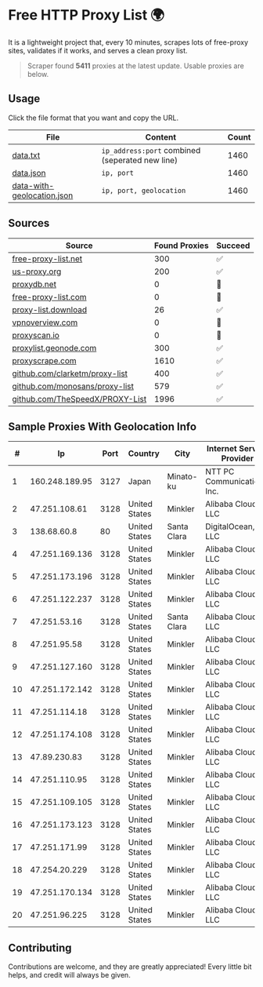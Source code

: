 
# Free HTTP Proxy List 🌍

It is a lightweight project that, every 10 minutes, scrapes lots of free-proxy sites, validates if it works, and serves a clean proxy list.


> Scraper found **5411** proxies at the latest update. Usable proxies are below.

## Usage

Click the file format that you want and copy the URL.


|File|Content|Count|
|----|-------|-----|
|[data.txt](https://raw.githubusercontent.com/themiralay/Proxy-List-World/master/data.txt)|`ip_address:port` combined (seperated new line)|1460|
|[data.json](https://raw.githubusercontent.com/themiralay/Proxy-List-World/master/data.json)|`ip, port`|1460|
|[data-with-geolocation.json](https://raw.githubusercontent.com/themiralay/Proxy-List-World/master/data-with-geolocation.json)|`ip, port, geolocation`|1460|

## Sources

|Source|Found Proxies|Succeed|
|------|-------------|-------|
|[free-proxy-list.net](https://free-proxy-list.net)|300|✅|
|[us-proxy.org](https://www.us-proxy.org)|200|✅|
|[proxydb.net](http://proxydb.net)|0|🚫|
|[free-proxy-list.com](https://free-proxy-list.com/?page=&port=&type%5B%5D=http&type%5B%5D=https&up_time=0&search=Search)|0|🚫|
|[proxy-list.download](https://www.proxy-list.download/HTTP)|26|✅|
|[vpnoverview.com](https://vpnoverview.com/privacy/anonymous-browsing/free-proxy-servers)|0|🚫|
|[proxyscan.io](https://www.proxyscan.io)|0|🚫|
|[proxylist.geonode.com](https://proxylist.geonode.com/api/proxy-list?limit=300&page=1&sort_by=lastChecked&sort_type=desc&protocols=http,https)|300|✅|
|[proxyscrape.com](https://api.proxyscrape.com/v2/?request=displayproxies&protocol=http&timeout=10000&country=all&ssl=all&anonymity=all)|1610|✅|
|[github.com/clarketm/proxy-list](https://raw.githubusercontent.com/clarketm/proxy-list/master/proxy-list-raw.txt)|400|✅|
|[github.com/monosans/proxy-list](https://raw.githubusercontent.com/monosans/proxy-list/main/proxies/http.txt)|579|✅|
|[github.com/TheSpeedX/PROXY-List](https://raw.githubusercontent.com/TheSpeedX/PROXY-List/master/http.txt)|1996|✅|


## Sample Proxies With Geolocation Info

|#|Ip|Port|Country|City|Internet Service Provider|
|-|--|----|-------|----|-------------------------|
|1|160.248.189.95|3127|Japan|Minato-ku|NTT PC Communications, Inc.|
|2|47.251.108.61|3128|United States|Minkler|Alibaba Cloud LLC|
|3|138.68.60.8|80|United States|Santa Clara|DigitalOcean, LLC|
|4|47.251.169.136|3128|United States|Minkler|Alibaba Cloud LLC|
|5|47.251.173.196|3128|United States|Minkler|Alibaba Cloud LLC|
|6|47.251.122.237|3128|United States|Minkler|Alibaba Cloud LLC|
|7|47.251.53.16|3128|United States|Santa Clara|Alibaba Cloud LLC|
|8|47.251.95.58|3128|United States|Minkler|Alibaba Cloud LLC|
|9|47.251.127.160|3128|United States|Minkler|Alibaba Cloud LLC|
|10|47.251.172.142|3128|United States|Minkler|Alibaba Cloud LLC|
|11|47.251.114.18|3128|United States|Minkler|Alibaba Cloud LLC|
|12|47.251.174.108|3128|United States|Minkler|Alibaba Cloud LLC|
|13|47.89.230.83|3128|United States|Minkler|Alibaba Cloud LLC|
|14|47.251.110.95|3128|United States|Minkler|Alibaba Cloud LLC|
|15|47.251.109.105|3128|United States|Minkler|Alibaba Cloud LLC|
|16|47.251.173.123|3128|United States|Minkler|Alibaba Cloud LLC|
|17|47.251.171.99|3128|United States|Minkler|Alibaba Cloud LLC|
|18|47.254.20.229|3128|United States|Minkler|Alibaba Cloud LLC|
|19|47.251.170.134|3128|United States|Minkler|Alibaba Cloud LLC|
|20|47.251.96.225|3128|United States|Minkler|Alibaba Cloud LLC|



## Contributing

Contributions are welcome, and they are greatly appreciated! Every
little bit helps, and credit will always be given.

